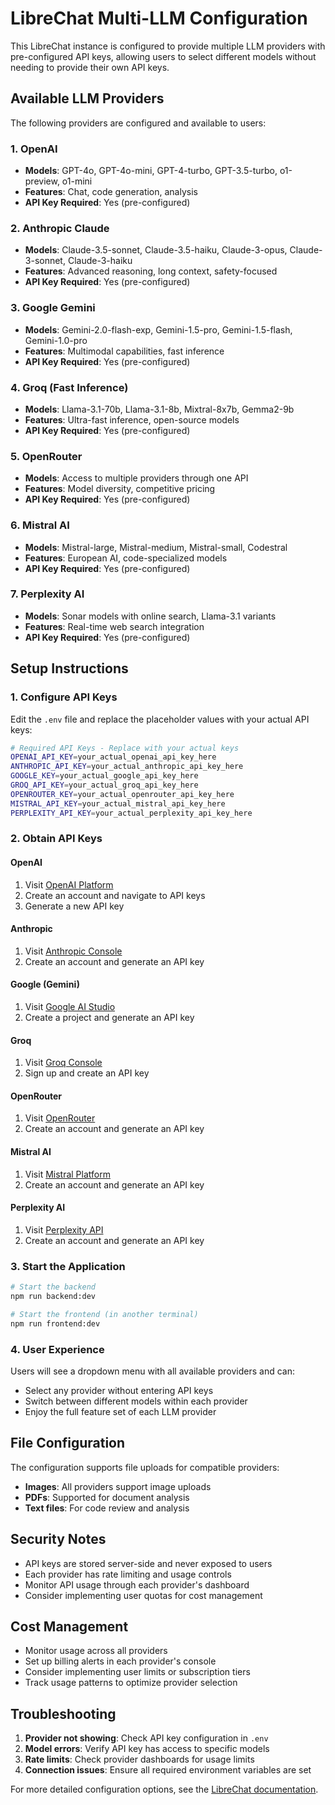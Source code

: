 # LibreChat Multi-LLM Configuration

This LibreChat instance is configured to provide multiple LLM providers with pre-configured API keys, allowing users to select different models without needing to provide their own API keys.

## Available LLM Providers

The following providers are configured and available to users:

### 1. OpenAI
- **Models**: GPT-4o, GPT-4o-mini, GPT-4-turbo, GPT-3.5-turbo, o1-preview, o1-mini
- **Features**: Chat, code generation, analysis
- **API Key Required**: Yes (pre-configured)

### 2. Anthropic Claude
- **Models**: Claude-3.5-sonnet, Claude-3.5-haiku, Claude-3-opus, Claude-3-sonnet, Claude-3-haiku
- **Features**: Advanced reasoning, long context, safety-focused
- **API Key Required**: Yes (pre-configured)

### 3. Google Gemini
- **Models**: Gemini-2.0-flash-exp, Gemini-1.5-pro, Gemini-1.5-flash, Gemini-1.0-pro
- **Features**: Multimodal capabilities, fast inference
- **API Key Required**: Yes (pre-configured)

### 4. Groq (Fast Inference)
- **Models**: Llama-3.1-70b, Llama-3.1-8b, Mixtral-8x7b, Gemma2-9b
- **Features**: Ultra-fast inference, open-source models
- **API Key Required**: Yes (pre-configured)

### 5. OpenRouter
- **Models**: Access to multiple providers through one API
- **Features**: Model diversity, competitive pricing
- **API Key Required**: Yes (pre-configured)

### 6. Mistral AI
- **Models**: Mistral-large, Mistral-medium, Mistral-small, Codestral
- **Features**: European AI, code-specialized models
- **API Key Required**: Yes (pre-configured)

### 7. Perplexity AI
- **Models**: Sonar models with online search, Llama-3.1 variants
- **Features**: Real-time web search integration
- **API Key Required**: Yes (pre-configured)

## Setup Instructions

### 1. Configure API Keys

Edit the `.env` file and replace the placeholder values with your actual API keys:

```bash
# Required API Keys - Replace with your actual keys
OPENAI_API_KEY=your_actual_openai_api_key_here
ANTHROPIC_API_KEY=your_actual_anthropic_api_key_here
GOOGLE_KEY=your_actual_google_api_key_here
GROQ_API_KEY=your_actual_groq_api_key_here
OPENROUTER_KEY=your_actual_openrouter_api_key_here
MISTRAL_API_KEY=your_actual_mistral_api_key_here
PERPLEXITY_API_KEY=your_actual_perplexity_api_key_here
```

### 2. Obtain API Keys

#### OpenAI
1. Visit [OpenAI Platform](https://platform.openai.com/)
2. Create an account and navigate to API keys
3. Generate a new API key

#### Anthropic
1. Visit [Anthropic Console](https://console.anthropic.com/)
2. Create an account and generate an API key

#### Google (Gemini)
1. Visit [Google AI Studio](https://aistudio.google.com/)
2. Create a project and generate an API key

#### Groq
1. Visit [Groq Console](https://console.groq.com/)
2. Sign up and create an API key

#### OpenRouter
1. Visit [OpenRouter](https://openrouter.ai/)
2. Create an account and generate an API key

#### Mistral AI
1. Visit [Mistral Platform](https://console.mistral.ai/)
2. Create an account and generate an API key

#### Perplexity AI
1. Visit [Perplexity API](https://www.perplexity.ai/settings/api)
2. Create an account and generate an API key

### 3. Start the Application

```bash
# Start the backend
npm run backend:dev

# Start the frontend (in another terminal)
npm run frontend:dev
```

### 4. User Experience

Users will see a dropdown menu with all available providers and can:
- Select any provider without entering API keys
- Switch between different models within each provider
- Enjoy the full feature set of each LLM provider

## File Configuration

The configuration supports file uploads for compatible providers:
- **Images**: All providers support image uploads
- **PDFs**: Supported for document analysis
- **Text files**: For code review and analysis

## Security Notes

- API keys are stored server-side and never exposed to users
- Each provider has rate limiting and usage controls
- Monitor API usage through each provider's dashboard
- Consider implementing user quotas for cost management

## Cost Management

- Monitor usage across all providers
- Set up billing alerts in each provider's console
- Consider implementing user limits or subscription tiers
- Track usage patterns to optimize provider selection

## Troubleshooting

1. **Provider not showing**: Check API key configuration in `.env`
2. **Model errors**: Verify API key has access to specific models
3. **Rate limits**: Check provider dashboards for usage limits
4. **Connection issues**: Ensure all required environment variables are set

For more detailed configuration options, see the [LibreChat documentation](https://www.librechat.ai/docs/).